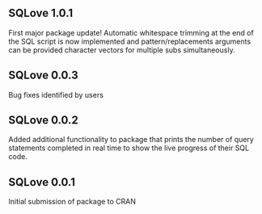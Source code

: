 ## SQLove 1.0.1

First major package update! Automatic whitespace trimming at the end of the SQL script is now implemented and pattern/replacements arguments can be provided character vectors for multiple subs simultaneously.

## SQLove 0.0.3

Bug fixes identified by users

## SQLove 0.0.2

Added additional functionality to package that prints the number of query statements completed in real time to show the live progress of their SQL code.

## SQLove 0.0.1

Initial submission of package to CRAN

